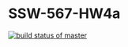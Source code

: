 # SSW-567-HW4a
[![build status of master](https://travis-ci.org/csant7/SSW-567-HW4a.svg?branch=master)](https://travis-ci.org/csant7/SSW-567-HW4a)
